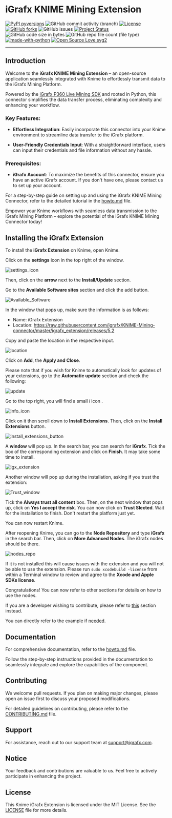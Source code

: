 # iGrafx KNIME Mining Extension

[![PyPI pyversions](https://img.shields.io/pypi/pyversions/ansicolortags.svg)](https://pypi.python.org/pypi/ansicolortags/)
![GitHub commit activity (branch)](https://img.shields.io/github/commit-activity/m/igrafx/KNIME-Mining-connector?color=orange)
[![License](https://img.shields.io/badge/license-MIT-green.svg)](https://github.com/igrafx/KNIME-Mining-connector/blob/main/LICENSE)
[![GitHub forks](https://badgen.net/github/forks/igrafx/mining-python-sdk)](https://github.com/igrafx/KNIME-Mining-connector/forks)
![GitHub issues](https://img.shields.io/github/issues/igrafx/KNIME-Mining-connector?color=)
[![Project Status](http://www.repostatus.org/badges/latest/active.svg)](http://www.repostatus.org/#active)
![GitHub code size in bytes](https://img.shields.io/github/languages/code-size/igrafx/KNIME-Mining-connector?color=purple)
![GitHub repo file count (file type)](https://img.shields.io/github/directory-file-count/igrafx/KNIME-Mining-connector?color=pink)
[![made-with-python](https://img.shields.io/badge/Made%20with-Python-1f425f.svg)](https://www.python.org/)
[![Open Source Love svg2](https://badges.frapsoft.com/os/v2/open-source.svg?v=103)](https://github.com/ellerbrock/open-source-badges/)

***
## Introduction

Welcome to the **iGrafx KNIME Mining Extension** – an open-source application seamlessly integrated with Knime to effortlessly transmit data to the iGrafx Mining Platform.

Powered by the [iGrafx P360 Live Mining SDK](https://github.com/igrafx/mining-python-sdk) and rooted in Python, this connector simplifies the data transfer process, eliminating complexity and enhancing your workflow.

### Key Features:

- **Effortless Integration**: Easily incorporate this connector into your Knime environment to streamline data transfer to the iGrafx platform.

- **User-Friendly Credentials Input**: With a straightforward interface, users can input their credentials and file information without any hassle.

### Prerequisites:

- **iGrafx Account**: To maximize the benefits of this connector, ensure you have an active iGrafx account. If you don't have one, please contact us to set up your account.

For a step-by-step guide on setting up and using the iGrafx KNIME Mining Connector, refer to the detailed tutorial in the [howto.md](https://github.com/igrafx/KNIME-Mining-connector/blob/dev/howto.md) file.

Empower your Knime workflows with seamless data transmission to the iGrafx Mining Platform – explore the potential of the iGrafx KNIME Mining Connector today!

## Installing the iGrafx Extension

To install the **iGrafx Extension** on Knime, open Knime.

Click on the **settings** icon in the top right of the window.

![settings_icon](https://github.com/igrafx/KNIME-Mining-connector/blob/dev/images/settings_icon.png)

Then, click on the **arrow** next to the **Install/Update** section.

Go to the **Available Software sites** section and click the add button.

![Available_Software](https://github.com/igrafx/KNIME-Mining-connector/blob/dev/images/available_software.png)

In the window that pops up, make sure the information is as follows:

- Name: iGrafx Extension
- Location: https://raw.githubusercontent.com/igrafx/KNIME-Mining-connector/master/igrafx_extension/releases/5.2

Copy and paste the location in the respective input.

![location](https://github.com/igrafx/KNIME-Mining-connector/blob/master/images/location2.png)

Click on **Add**, the **Apply and Close**.

Please note that if you wish for Knime to automatically look for updates of your extensions,
go to the **Automatic update** section and check the following:

![update](https://github.com/igrafx/KNIME-Mining-connector/blob/master/images/auto_update.png)

Go to the top right, you will find a small *i* icon . 

![info_icon](https://github.com/igrafx/KNIME-Mining-connector/blob/dev/images/info_icon.png)

Click on it then scroll down to **Install Extensions**. Then, click on the **Install Extensions** button.

![install_extensions_button](https://github.com/igrafx/KNIME-Mining-connector/blob/dev/images/install_extensions_button.png)


A **window** will pop up. In the search bar, you can search for **iGrafx**. 
Tick the box of the corresponding extension and click on **Finish**.
It may take some time to install.

![igx_extension](https://github.com/igrafx/KNIME-Mining-connector/blob/dev/images/igx_extension.png)

Another window will pop up during the installation, asking if you trust the extension:

![Trust_window](https://github.com/igrafx/KNIME-Mining-connector/blob/dev/images/trusted.png)

Tick the **Always trust all content** box. Then, on the next window that pops up, click on **Yes I accept the risk**.
You can now click on **Trust Slected**. Wait for the installation to finish.
Don't restart the platform just yet.

You can now restart Knime.

After reopening Knime, you can go to the **Node Repository** and type **iGrafx** in the search bar.
Then, click on **More Advanced Nodes**. The iGrafx nodes should be there.

![nodes_repo](https://github.com/igrafx/KNIME-Mining-connector/blob/dev/images/node_repo.png)

If it is not installed this will cause issues with the extension and you will not be able to use the extension.
Please run ``sudo xcodebuild -license`` from within a Terminal window to review and agree to the **Xcode and Apple SDKs license**.

Congratulations! You can now refer to other sections for details on how to use the nodes.

If you are a developer wishing to contribute, please refer to [this](https://github.com/igrafx/KNIME-Mining-connector/blob/dev/howto.md#using-the-igrafx-mining-knime-extension-as-a-developer) section instead.

You can directly refer to the example if [needed](https://github.com/igrafx/KNIME-Mining-connector/blob/dev/howto.md#the-igrafx-mining-extension-example).

## Documentation

For comprehensive documentation, refer to the [howto.md](https://github.com/igrafx/KNIME-Mining-connector/blob/dev/howto.md) file.

Follow the step-by-step instructions provided in the documentation to seamlessly integrate and explore the capabilities of the component.


## Contributing

We welcome pull requests. If you plan on making major changes, please open an issue first to discuss your proposed modifications. 

For detailed guidelines on contributing, please refer to the [CONTRIBUTING.md](https://github.com/igrafx/KNIME-Mining-connector/blob/dev/CONTRIBUTING.md) file.

## Support

For assistance, reach out to our support team at [support@igrafx.com](mailto:support@igrafx.com).

## Notice

Your feedback and contributions are valuable to us. Feel free to actively participate in enhancing the project.

## License

This Knime iGrafx Extension is licensed under the MIT License. See the [LICENSE](https://github.com/igrafx/KNIME-Mining-connector/blob/dev/LICENSE) file for more details.


